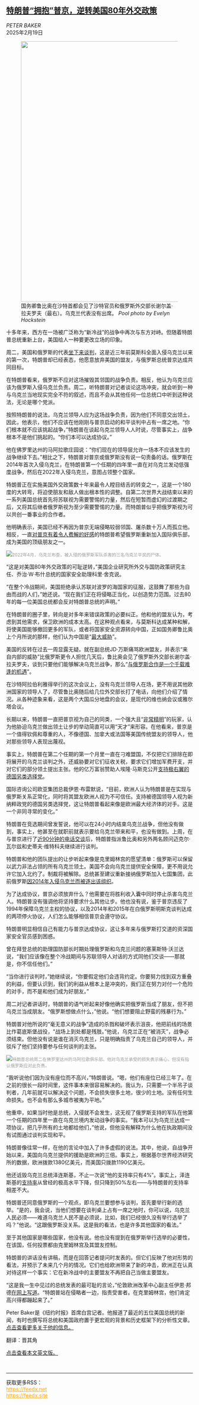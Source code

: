 <!--1739957822000-->
[特朗普“拥抱”普京，逆转美国80年外交政策](https://cn.nytimes.com/usa/20250219/trump-russia-putin/)
------

<address>PETER BAKER</address><time pudate="2025-02-19 05:17:30" datetime="2025-02-19 05:17:30">2025年2月19日</time><figure><img src="https://images.weserv.nl/?url=static01.nyt.com/images/2025/02/18/multimedia/18dc-prexy1-gtjk/18dc-prexy1-gtjk-master1050.jpg" width="1050" height="701"><figcaption>国务卿鲁比奥在沙特首都会见了沙特官员和俄罗斯外交部长谢尔盖·拉夫罗夫（最右）。乌克兰代表没有出席。 <cite>Pool photo by Evelyn Hockstein</cite></figcaption></figure><section><p>十多年来，西方在一场被广泛称为“新冷战”的战争中再次与东方对峙。但随着特朗普总统重新上台，美国给人一种要更改立场的印象。</p><p>周二，美国和俄罗斯的代表<a href="https://www.nytimes.com/2025/02/18/world/europe/us-russia-saudi-ukraine.html">坐下来谈判</a>，这是近三年前莫斯科全面入侵乌克兰以来的第一次，特朗普却已经表态，他愿意放弃美国的盟友，与俄罗斯总统普京达成共同目标。</p><p>在特朗普看来，俄罗斯不应对这场摧毁其邻国的战争负责。相反，他认为乌克兰应该为俄罗斯入侵乌克兰负责。周二，听特朗普对记者谈论这场冲突，就会听到一种与乌克兰当地现实完全不符的叙述，而且不会从其他任何一位总统口中听到这种说法，无论是哪个党派。</p><p>按照特朗普的说法，乌克兰领导人应为这场战争负责，因为他们不同意交出领土，因此，他表示，他们不应该在他刚刚与普京启动的和平谈判中占有一席之地。“你们根本就不应该挑起战争，”特朗普在谈起乌克兰领导人人时说，尽管事实上，战争根本不是他们挑起的。“你们本可以达成协议。”</p><p>他在佛罗里达州的马阿拉歌庄园说：“你们现在的领导层允许一场本不应该发生的战争继续下去。”相比之下，特朗普对普京或俄罗斯没有说一句责备的话。俄罗斯在2014年首次入侵乌克兰，在特朗普第一个任期的四年里一直在对乌克兰发动低强度战争，然后在2022年入侵乌克兰，意图占领整个国家。</p><p>特朗普正在实施美国外交政策数十年来最令人瞠目结舌的转变之一，这是一个180度的大转弯，将迫使朋友和敌人做出根本性的调整。自第二次世界大战结束以来的一系列美国总统首先将苏联视为需要警惕的力量，然后在短暂而虚幻的过渡期之后，又将其后继者俄罗斯视为至少需要警惕的力量。而特朗普似乎把俄罗斯视为可以共创一番事业的合作者。</p><p>他明确表示，美国已经不再因为普京无端侵略较弱邻国、屠杀数十万人而孤立他。相反，一直<a href="https://www.nytimes.com/2017/08/11/us/politics/combative-trump-pulls-his-punches-for-one-man-putin.html">对普京有着令人费解的好感</a>的特朗普希望俄罗斯重新加入国际俱乐部，成为美国的顶级朋友之一。</p><p><img src="https://images.weserv.nl/?url=static01.nyt.com/images/2025/02/18/multimedia/18dc-prexy2-qjbm/18dc-prexy2-qjbm-master1050.jpg"><small style="color: #999;">2022年4月，乌克兰布查，被入侵的俄罗斯军队杀害的三名乌克兰平民的尸体。</small></p><p>“这是对美国80年外交政策的可耻逆转，”美国企业研究所外交与国防政策研究主任、乔治·W·布什总统的国家安全助理科里·舍克说。</p><p>“在整个冷战期间，美国拒绝承认苏联对波罗的海国家的征服，这鼓舞了那些为自由而战的人们，”她还说。“现在我们正在将侵略正当化，以创造势力范围。过去80年的每一位美国总统都会反对特朗普总统的声明。”</p><p>在特朗普的圈子里，转向是对多年来错误政策的必要纠正。他和他的盟友认为，考虑到其他需求，保卫欧洲的成本太高。在这种观点看来，与莫斯科达成某种和解，将使美国能够撤回更多的军队，或者将国家安全资源转向中国，正如国务卿鲁比奥上个月所说的那样，他们认为中国是“<a rel="noopener noreferrer" target="_blank" href="https://apnews.com/article/marco-rubio-trump-secretary-state-senate-nomination-7ad1ad16ed95a213706c18b613b630b5">最大威胁</a>”。</p><p>美国的反转在过去一周显露无疑。就在副总统JD·万斯痛骂欧洲盟友，并表示“来自内部的威胁”比俄罗斯更令人担忧几天后，鲁比奥会见了俄罗斯外交部长谢尔盖·拉夫罗夫，谈到只要他们能够解决乌克兰战争，那么“<a href="https://www.nytimes.com/2025/02/18/world/europe/us-russia-saudi-ukraine.html">与俄罗斯合作是一个千载难逢的机遇</a>”。</p><p>在沙特阿拉伯利雅得举行的这次会议上，没有乌克兰领导人在场，更不用说其他欧洲国家的领导人了，尽管鲁比奥随后给几位外交部长打了电话，向他们介绍了情况。从各种迹象来看，这是两个大国瓜分地盘的会议，是现代的维也纳会议或雅尔塔会议。</p><p>长期以来，特朗普一直把普京视为自己的同类，一个强大且“<a href="https://www.nytimes.com/2022/02/22/world/europe/trump-putin-russia-ukraine.html">非常精明</a>”的玩家，认为他胁迫乌克兰做出领土让步的举动简直可以用“天才”来形容。在他看来，普京是一个值得钦佩和尊重的人，不像德国、加拿大或法国等美国传统盟友的领导人，他对那些领导人表现出蔑视。</p><p>事实上，特朗普在第二个任期的第一个月里一直在刁难盟国，不仅把它们排除在即将展开的乌克兰谈判之外，还威胁要对它们征收关税，要求它们增加军费开支，并对它们的部分领土提出主张。他的亿万富翁赞助人埃隆·马斯克公开<a href="https://www.nytimes.com/2024/12/28/world/europe/musk-support-for-german-far-right-afd.html">支持极右翼的德国另类选择党</a>。</p><p>国际咨询公司欧亚集团总裁伊恩·布雷默说，“目前，欧洲人认为特朗普是在实现与俄罗斯关系正常化，同时将其盟友欧洲人视为不可信任。支持被德国领导人视为新纳粹政党的德国另类选择党，这让特朗普看起来像是欧洲最大经济体的对手。这是一个非同寻常的变化。”</p><p>特朗普在竞选期间曾发誓说，他可以在24小时内结束乌克兰战争，但他没有做到，事实上，他甚至在就职前就表示要给乌克兰带来和平，也没有做到。上周，在与普京进行了<a href="https://www.nytimes.com/2025/02/12/us/politics/trump-putin-call-russia-ukraine-war.html">近90分钟的电话交谈</a>后，特朗普指派鲁比奥和另外两名顾问迈克尔·瓦尔兹和史蒂夫·维特科夫继续进行谈判。</p><p>特朗普和他的团队提出的让步听起来像是克里姆林宫的愿望清单：俄罗斯可以保留以武力非法占领的所有乌克兰领土。美国不会向乌克兰提供安全保障，更不用说允许它加入北约了。制裁将被解除。总统甚至建议重新接纳俄罗斯加入七国集团，此前俄罗斯<a href="https://www.nytimes.com/2014/03/25/world/europe/obama-russia-crimea.html">因2014年入侵乌克兰而被逐出该组织</a>。</p><p>为了达成协议，普京必须放弃什么？他需要在将胜利收入囊中同时停止杀害乌克兰人。特朗普没有强调他将坚持要求什么其他让步。他也没有说，鉴于普京违反了1994年保障乌克兰主权的协议，以及2014年和2015年在白俄罗斯明斯克谈判达成的两项停火协议，人们怎么能够相信普京会遵守协议。</p><p>特朗普明显相信自己有能力与普京达成协议，这让多年来与俄罗斯打交道的资深国家安全官员感到困惑。</p><p>曾在拜登总统的助理国防部长时期处理俄罗斯和乌克兰问题的塞莱斯特·沃兰达说，“我们应该像在整个冷战期间与苏联领导人对话的方式同他们交谈——那就是，你不信任他们。”</p><p>“当你进行谈判时，”她继续说，“你要假定他们会违背约定。你要努力找到双方重叠的利益，但要认识到，我们的利益从根本上是冲突的，我们正在努力对付一个危险的对手，而不是和他们成为好朋友。”</p><p>周二对记者讲话时，特朗普的语气听起来好像他确实把俄罗斯当成了朋友，但不把乌克兰当成朋友。“俄罗斯想做点什么，”他说。“他们想要阻止野蛮的残暴行为。”</p><p>特朗普对他所说的“毫无意义的战争”造成的杀戮和破坏表示沮丧，他把前线的场景比作葛底斯堡战役，“战场上到处都是残肢。”他说，乌克兰正在“被消灭”，战争必须结束。但他没有说是谁在消灭乌克兰，只是明确指责了乌克兰自己的领导人，并驳斥了他们坚持要参与任何谈判的主张。</p><p><img src="https://images.weserv.nl/?url=static01.nyt.com/images/2025/02/18/multimedia/18dc-prexy3-gmjk/18dc-prexy3-gmjk-master1050.jpg"><small style="color: #999;">特朗普总统周二在佛罗里达州的马阿拉歌俱乐部。他对乌克兰承受的损失表示痛心，但没有指认俄罗斯应对此负责。</small></p><p>“我听说他们因为没有座位而不高兴，”特朗普说。“嗯，他们有座位已经三年了。在之前的很长一段时间里，这件事本来很容易解决的。我认为，只需要一个半吊子谈判者，几年前就可以解决这个问题，不会损失很多土地，很少的土地。没有任何生命损失。也不会有那么多城市被夷为平地。”</p><p>他重申，如果当时他是总统，入侵就不会发生，这无视了俄罗斯支持的军队在他第一个任期的四年里一直在乌克兰境内发动战争的事实。“我本可以为乌克兰达成一项协议，把几乎所有的土地都给他们，”他说，但他没有解释为什么他在执政期间没有试图通过谈判实现和平。</p><p>特朗普像往常一样，在他的言论中加入了许多虚假的说法。其中，他说，自战争开始以来，美国向乌克兰提供的援助是欧洲的三倍。事实上，根据基尔世界经济研究所的数据，欧洲拨款1380亿美元，而美国只拨款1190亿美元。</p><p>他还诋毁乌克兰总统泽连斯基，不止一次说“他的支持率只有4%”。事实上，泽连斯基的<a href="https://www.nytimes.com/2025/01/23/world/europe/ukraine-zelensky-trump.html">支持率</a>从曾经的极高水平下降，但只降到50%左右——与特朗普的支持率相差不大。</p><p>特朗普还同意俄罗斯的一个观点，即乌克兰要想参与谈判，首先要举行新的选举。“是的，我会说，当他们想要在谈判桌上占有一席之地时，你可以说，乌克兰人民必须——难道乌克兰人民不是必须说，比如，我们已经很久没有举行选举了吗？”他说。“这跟俄罗斯没关系。这是我的看法，也是许多其他国家的看法。”</p><p>至于其他国家是哪些国家，他没有说。他也没有提到在俄罗斯举行选举的必要性，在该国，任何投票都由克里姆林宫及其盟友控制。</p><p>特朗普的讲话没有讲稿，而是在回答记者提问时发表的。但它们反映了他对形势的看法，并预示了未来几个月的情况。它们也给欧洲带来了新的冲击，欧洲正在认真对待这样一个事实：它在新冷战中的主要盟友不再把自己当做主要盟友。</p><p>“这是我一生中见过的总统发表的最可耻的言论，”伦敦欧洲改革中心副主任伊恩·邦德<a rel="noopener noreferrer" target="_blank" href="https://bsky.app/profile/cerianbond.bsky.social/post/3liiduyunv22j">在网上写道</a>。“特朗普站在侵略者一边，指责受害者。在克里姆林宫，他们肯定高兴得都蹦起来了。”</p></section><footer><p>Peter Baker是《纽约时报》首席白宫记者。他报道了最近的五位美国总统的新闻，有时也撰写将总统和美国政府置于更宏观的背景和历史框架下的分析性文章。<a rel="nofollow" target="_blank" href="https://www.nytimes.com/by/peter-baker">点击查看更多关于他的信息。</a></p><p>翻译：晋其角</p><p><a rel="nofollow" target="_blank" href="https://www.nytimes.com/2025/02/18/us/politics/trump-russia-putin.html">点击查看本文英文版。</a></p></footer><br><hr><div>获取更多RSS：<br><a href="https://feedx.net" style="color:orange" target="_blank">https://feedx.net</a> <br><a href="https://feedx.site" style="color:orange" target="_blank">https://feedx.site</a><br></div>
